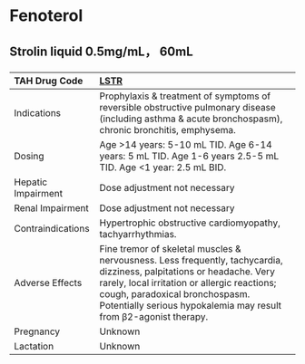 # Fenoterol

## Strolin liquid 0.5mg/mL， 60mL

##### 

| TAH Drug Code      | [LSTR](https://www.tahsda.org.tw/drugs/hissearch.php?drug_code=LSTR)                                                                                                                                                                                                        |
|:-------------------|:----------------------------------------------------------------------------------------------------------------------------------------------------------------------------------------------------------------------------------------------------------------------------|
| Indications        | Prophylaxis & treatment of symptoms of reversible obstructive pulmonary disease (including asthma & acute bronchospasm), chronic bronchitis, emphysema.                                                                                                                     |
| Dosing             | Age >14 years: 5-10 mL TID. Age 6-14 years: 5 mL TID. Age 1-6 years 2.5-5 mL TID. Age <1 year: 2.5 mL BID.                                                                                                                                                                  |
| Hepatic Impairment | Dose adjustment not necessary                                                                                                                                                                                                                                               |
| Renal Impairment   | Dose adjustment not necessary                                                                                                                                                                                                                                               |
| Contraindications  | Hypertrophic obstructive cardiomyopathy, tachyarrhythmias.                                                                                                                                                                                                                  |
| Adverse Effects    | Fine tremor of skeletal muscles & nervousness. Less frequently, tachycardia, dizziness, palpitations or headache. Very rarely, local irritation or allergic reactions; cough, paradoxical bronchospasm. Potentially serious hypokalemia may result from β2-agonist therapy. |
| Pregnancy          | Unknown                                                                                                                                                                                                                                                                     |
| Lactation          | Unknown                                                                                                                                                                                                                                                                     |

